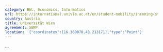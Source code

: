 ```yaml
---
category: BWL, Economics, Informatics
url: https://international.univie.ac.at/en/student-mobility/incoming-students/
country: Austria
title: Universität Wien
agreement: SEMP
location: '{"coordinates":[16.360078,48.213171],"type":"Point"}'
---
```

...